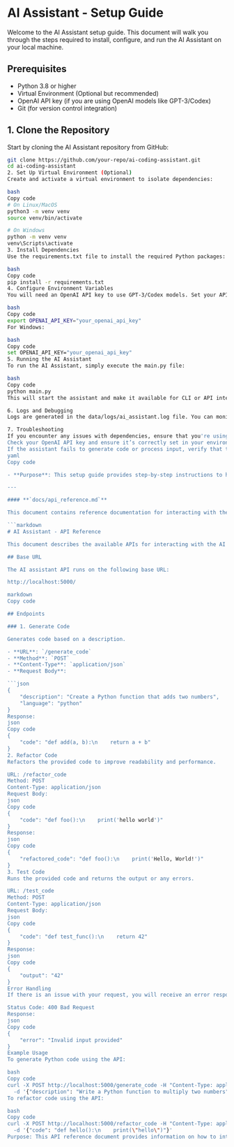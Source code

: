 # AI Assistant - Setup Guide

Welcome to the AI Assistant setup guide. This document will walk you through the steps required to install, configure, and run the AI Assistant on your local machine.

## Prerequisites

- Python 3.8 or higher
- Virtual Environment (Optional but recommended)
- OpenAI API key (if you are using OpenAI models like GPT-3/Codex)
- Git (for version control integration)

## 1. Clone the Repository

Start by cloning the AI Assistant repository from GitHub:

```bash
git clone https://github.com/your-repo/ai-coding-assistant.git
cd ai-coding-assistant
2. Set Up Virtual Environment (Optional)
Create and activate a virtual environment to isolate dependencies:

bash
Copy code
# On Linux/MacOS
python3 -m venv venv
source venv/bin/activate

# On Windows
python -m venv venv
venv\Scripts\activate
3. Install Dependencies
Use the requirements.txt file to install the required Python packages:

bash
Copy code
pip install -r requirements.txt
4. Configure Environment Variables
You will need an OpenAI API key to use GPT-3/Codex models. Set your API key as an environment variable:

bash
Copy code
export OPENAI_API_KEY="your_openai_api_key"
For Windows:

bash
Copy code
set OPENAI_API_KEY="your_openai_api_key"
5. Running the AI Assistant
To run the AI Assistant, simply execute the main.py file:

bash
Copy code
python main.py
This will start the assistant and make it available for CLI or API interaction.

6. Logs and Debugging
Logs are generated in the data/logs/ai_assistant.log file. You can monitor model operations, errors, and performance metrics from this log file.

7. Troubleshooting
If you encounter any issues with dependencies, ensure that you're using the correct version of Python (3.8 or higher).
Check your OpenAI API key and ensure it’s correctly set in your environment.
If the assistant fails to generate code or process input, verify that the API calls are being made successfully by checking the logs in data/logs/ai_assistant.log.
yaml
Copy code

- **Purpose**: This setup guide provides step-by-step instructions to help users install and run the AI assistant on their local machine.

---

#### **`docs/api_reference.md`**

This document contains reference documentation for interacting with the AI assistant’s APIs.

```markdown
# AI Assistant - API Reference

This document describes the available APIs for interacting with the AI Assistant. The API allows you to generate code, refactor code, and more via HTTP requests.

## Base URL

The AI assistant API runs on the following base URL:

http://localhost:5000/

markdown
Copy code

## Endpoints

### 1. Generate Code

Generates code based on a description.

- **URL**: `/generate_code`
- **Method**: `POST`
- **Content-Type**: `application/json`
- **Request Body**:

```json
{
    "description": "Create a Python function that adds two numbers",
    "language": "python"
}
Response:
json
Copy code
{
    "code": "def add(a, b):\n    return a + b"
}
2. Refactor Code
Refactors the provided code to improve readability and performance.

URL: /refactor_code
Method: POST
Content-Type: application/json
Request Body:
json
Copy code
{
    "code": "def foo():\n    print('hello world')"
}
Response:
json
Copy code
{
    "refactored_code": "def foo():\n    print('Hello, World!')"
}
3. Test Code
Runs the provided code and returns the output or any errors.

URL: /test_code
Method: POST
Content-Type: application/json
Request Body:
json
Copy code
{
    "code": "def test_func():\n    return 42"
}
Response:
json
Copy code
{
    "output": "42"
}
Error Handling
If there is an issue with your request, you will receive an error response:

Status Code: 400 Bad Request
Response:
json
Copy code
{
    "error": "Invalid input provided"
}
Example Usage
To generate Python code using the API:

bash
Copy code
curl -X POST http://localhost:5000/generate_code -H "Content-Type: application/json" \
  -d '{"description": "Write a Python function to multiply two numbers", "language": "python"}'
To refactor code using the API:

bash
Copy code
curl -X POST http://localhost:5000/refactor_code -H "Content-Type: application/json" \
  -d '{"code": "def hello():\n    print(\"hello\")"}'
Purpose: This API reference document provides information on how to interact with the AI assistant's endpoints, making it easier for developers to integrate with the assistant.